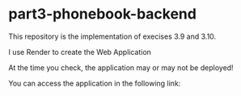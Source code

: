 # part3-phonebook-backend

This repository is the implementation of execises 3.9 and 3.10.

I use Render to create the Web Application

At the time you check, the application may or may not be deployed!

You can access the application in the following link: